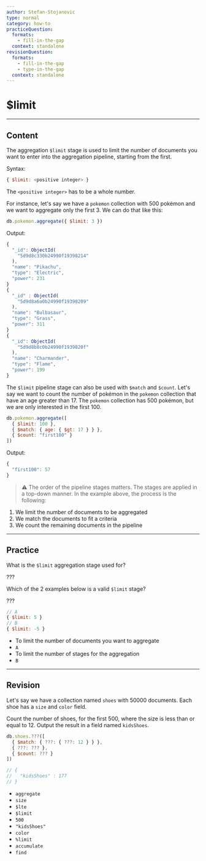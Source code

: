 ```yaml
---
author: Stefan-Stojanovic
type: normal
category: how-to
practiceQuestion:
  formats:
    - fill-in-the-gap
  context: standalone
revisionQuestion:
  formats:
    - fill-in-the-gap
    - type-in-the-gap
  context: standalone
---
```


# $limit


---

## Content

The aggregation `$limit` stage is used to limit the number of documents you want to enter into the aggregation pipeline, starting from the first.

Syntax:

```javascript
{ $limit: <positive integer> }
```

The `<positive integer>` has to be a whole number.

For instance, let's say we have a `pokemon` collection with 500 pokémon and we want to aggregate only the first 3. We can do that like this:

```javascript
db.pokemon.aggregate({ $limit: 3 })
```

Output:

```javascript
{
  "_id": ObjectId(
    "5d9d8c330b24990f19398214"
  ),
  "name": "Pikachu",
  "type": "Electric",
  "power": 231
}
{
  "_id" : ObjectId(
    "5d9d8a6a0b24990f19398209"
  ),
  "name": "Bulbasaur",
  "type": "Grass",
  "power": 311
}
{
  "_id": ObjectId(
    "5d9d8b8c0b24990f1939820f"
  ),
  "name": "Charmander",
  "type": "Flame",
  "power": 199
}
```

The `$limit` pipeline stage can also be used with `$match` and `$count`. Let's say we want to count the number of pokémon in the `pokemon` collection that have an age greater than 17. The `pokemon` collection has 500 pokémon, but we are only interested in the first 100.

```javascript
db.pokemon.aggregate([
  { $limit: 100 },
  { $match: { age: { $gt: 17 } } },
  { $count: "first100" }
])
```

Output:

```javascript
{
  "first100": 57
}
```

> ⚠️ The order of the pipeline stages matters. The stages are applied in a top-down manner. In the example above, the process is the following:

1. We limit the number of documents to be aggregated
2. We match the documents to fit a criteria
3. We count the remaining documents in the pipeline


---

## Practice

What is the `$limit` aggregation stage used for?

???

Which of the 2 examples below is a valid `$limit` stage?

???

```javascript
// A
{ $limit: 5 }
// B
{ $limit: -5 }
```

- To limit the number of documents you want to aggregate
- `A`
- To limit the number of stages for the aggregation
- `B`


---

## Revision

Let's say we have a collection named `shoes` with 50000 documents. Each shoe has a `size` and `color` field.

Count the number of shoes, for the first 500, where the size is less than or equal to 12. Output the result in a field named `kidsShoes`.

```javascript
db.shoes.???([
  { $match: { ???: { ???: 12 } } },
  { ???: ??? },
  { $count: ??? }
])

// {
//   "kidsShoes" : 177
// }
```

- `aggregate`
- `size`
- `$lte`
- `$limit`
- `500`
- `"kidsShoes"`
- `color`
- `%limit`
- `accumulate`
- `find`
 
